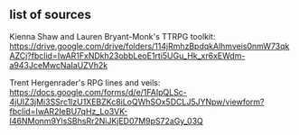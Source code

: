## list of sources

Kienna Shaw and Lauren Bryant-Monk's TTRPG toolkit: https://drive.google.com/drive/folders/114jRmhzBpdqkAlhmveis0nmW73qkAZCj?fbclid=IwAR1FxNDkh23obbLeoE1rti5UGu_Hk_xr6xEWdm-a943JceMwcNaIaUZVh2k


Trent Hergenrader's RPG lines and veils: https://docs.google.com/forms/d/e/1FAIpQLSc-4jUIZ3jMi3SSrc1lzU1XEBZKc8iLoQWhSOx5DCLJ5JYNpw/viewform?fbclid=IwAR2IeBU7qHz_Lo3VK-I46NMonm9YlsSBhsRr2NiJKjED07M9pS72aGy_03Q
